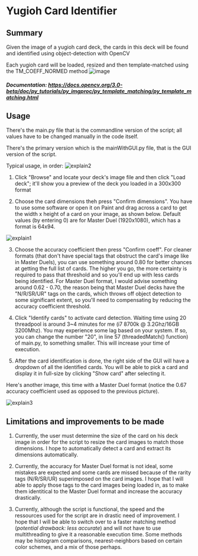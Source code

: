# Yugioh Card Identifier
 ## Summary
 Given the image of a yugioh card deck, the cards in this deck will be found and identified using object-detection with OpenCV
 
 Each yugioh card will be loaded, resized and then template-matched using the TM_COEFF_NORMED method
 ![image](https://user-images.githubusercontent.com/68672661/162574585-426aad0e-60b6-409f-bfd0-a361a6849217.png)
##### Documentation: https://docs.opencv.org/3.0-beta/doc/py_tutorials/py_imgproc/py_template_matching/py_template_matching.html

## Usage
There's the main.py file that is the commandline version of the script; all values have to be changed manually in the code itself.

There's the primary version which is the mainWithGUI.py file, that is the GUI version of the script.

Typical usage, in order:
![explain2](https://user-images.githubusercontent.com/68672661/162575006-48317c8f-de32-444a-99e0-30053a5a8b68.jpg)
1) Click "Browse" and locate your deck's image file and then click "Load deck"; it'll show you a preview of the deck you loaded in a 300x300 format

2) Choose the card dimensions theh press "Confirm dimensions". You have to use some software or open it on Paint and drag across a card to get the width x height of a card on your image, as shown below. Default values (by entering 0) are for Master Duel (1920x1080), which has a format is 64x94.

![explain1](https://user-images.githubusercontent.com/68672661/162575085-b3c2f393-276f-4407-8a74-335a50783c88.jpg)

3) Choose the accuracy coefficient then press "Confirm coeff". For cleaner formats (that don't have special tags that obstruct the card's image like in Master Duels), you can use something around 0.80 for better chances at getting the full list of cards. The higher you go, the more certainty is required to pass that threshold and so you'll end up with less cards being identified. For Master Duel format, I would advise something around 0.62 - 0.70, the reason being that Master Duel decks have the "N/R/SR/UR" tags on the cards, which throws off object detection to some significant extent, so you'll need to compensating by reducing the accuracy coefficient threshold.

4) Click "Identify cards" to activate card detection. Waiting time using 20 threadpool is around 3~4 minutes for me (i7 8700k @ 3.2Ghz/16GB 3200Mhz). You may experience some lag based on your system. If so, you can change the number "20", in line 57 (threadedMatch() function) of main.py, to something smaller. This will increase your time of execution.

5) After the card identification is done, the right side of the GUI will have a dropdown of all the identified cards. You will be able to pick a card and display it in full-size by clicking "Show card" after selecting it.

Here's another image, this time with a Master Duel format (notice the 0.67 accuracy coefficient used as opposed to the previous picture).

![explain3](https://user-images.githubusercontent.com/68672661/162575502-30bd21a5-55e0-4fbb-9b6c-01b58c412b7c.jpg)


## Limitations and improvements to be made
1) Currently, the user must determine the size of the card on his deck image in order for the script to resize the card images to match those dimensions. I hope to automatically detect a card and extract its dimensions automatically.

2) Currently, the accuracy for Master Duel format is not ideal, some mistakes are expected and some cards are missed because of the rarity tags (N/R/SR/UR) superimposed on the card images. I hope that I will able to apply those tags to the card images being loaded in, as to make them identitical to the Master Duel format and increase the accuracy drastically.

3) Currently, although the script is functional, the speed and the ressources used for the script are in drastic need of improvement. I hope that I will be able to switch over to a faster matching method (*potential drawback: less accurate*) and will not have to use multithreading to give it a reasonable execution time. Some methods may be histogram comparisons, nearest-neighbors based on certain color schemes, and a mix of those perhaps.
